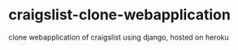 # craigslist-clone-webapplication
clone webapplication of craigslist using django, hosted on heroku

